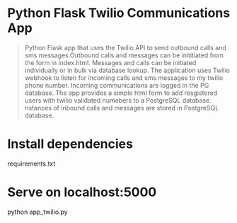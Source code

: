 # Python Flask Twilio Communications App

> Python Flask app that uses the Twilio API to send outbound calls and sms messages.Outbound calls and messages can be inititiated from the form in index.html. Messages and calls can be initiated individually or in bulk via database lookup. 
> The application uses Twilio webhook to listen for incoming calls and sms messages to my twilio phone number. Incoming communications are logged in the PG database.
> The app provides a simple html form to add resgistered users with twilio validated numebers to a PostgreSQL database. nstances of inbound calls and messages are stored in PostgreSQL database.

# Install dependencies
requirements.txt

# Serve on localhost:5000
python app_twilio.py
```




